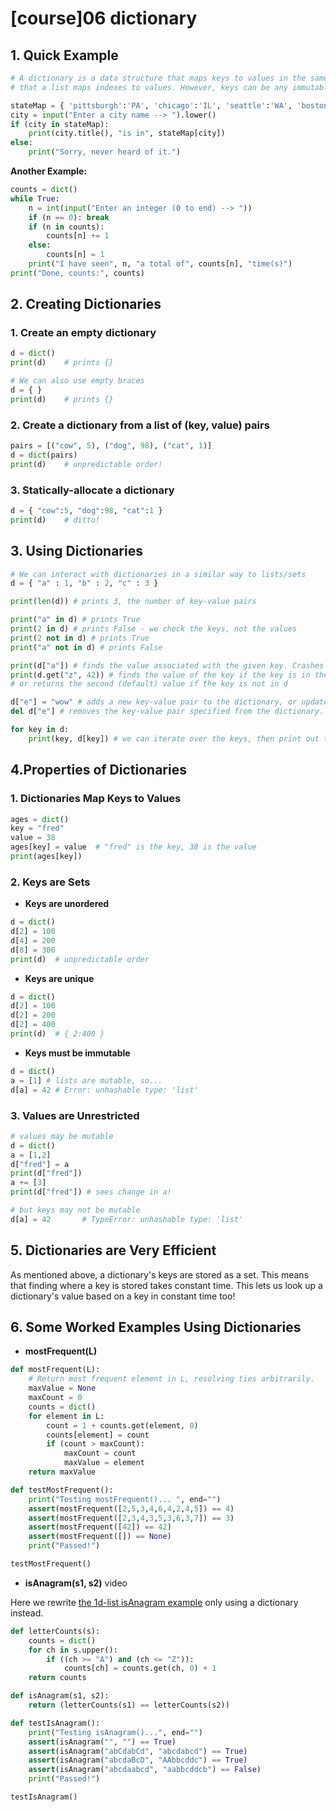 # \[course\]06 dictionary

## 1. **Quick Example**

```python
# A dictionary is a data structure that maps keys to values in the same way
# that a list maps indexes to values. However, keys can be any immutable value!

stateMap = { 'pittsburgh':'PA', 'chicago':'IL', 'seattle':'WA', 'boston':'MA' }
city = input("Enter a city name --> ").lower()
if (city in stateMap):
    print(city.title(), "is in", stateMap[city])
else:
    print("Sorry, never heard of it.")
```

**Another Example:**

```python
counts = dict()
while True:
    n = int(input("Enter an integer (0 to end) --> "))
    if (n == 0): break
    if (n in counts):
        counts[n] += 1
    else:
        counts[n] = 1
    print("I have seen", n, "a total of", counts[n], "time(s)")
print("Done, counts:", counts)
```

## 2. **Creating Dictionaries**

### 1. **Create an empty dictionary**

```python
d = dict()
print(d)    # prints {}

# We can also use empty braces
d = { }
print(d)    # prints {}
```

### 2. **Create a dictionary from a list of \(key, value\) pairs**

```python
pairs = [("cow", 5), ("dog", 98), ("cat", 1)]
d = dict(pairs)
print(d)    # unpredictable order!
```

### 3. **Statically-allocate a dictionary**

```python
d = { "cow":5, "dog":98, "cat":1 }
print(d)    # ditto!
```

## 3. **Using Dictionaries**

```python
# We can interact with dictionaries in a similar way to lists/sets
d = { "a" : 1, "b" : 2, "c" : 3 }

print(len(d)) # prints 3, the number of key-value pairs

print("a" in d) # prints True
print(2 in d) # prints False - we check the keys, not the values
print(2 not in d) # prints True
print("a" not in d) # prints False

print(d["a"]) # finds the value associated with the given key. Crashes if the key is not in d
print(d.get("z", 42)) # finds the value of the key if the key is in the dictionary,
# or returns the second (default) value if the key is not in d

d["e"] = "wow" # adds a new key-value pair to the dictionary, or updates the value of a current key
del d["e"] # removes the key-value pair specified from the dictionary. Crashes if the key is not in d

for key in d:
    print(key, d[key]) # we can iterate over the keys, then print out the keys or corresponding values
```

## 4.**Properties of Dictionaries**

### 1. **Dictionaries Map Keys to Values**

```python
ages = dict()
key = "fred"
value = 38
ages[key] = value  # "fred" is the key, 38 is the value
print(ages[key])
```

### 2. **Keys are Sets**

* **Keys are unordered**

```python
d = dict()
d[2] = 100
d[4] = 200
d[8] = 300
print(d)  # unpredictable order
```

* **Keys are unique**

```python
d = dict()
d[2] = 100
d[2] = 200
d[2] = 400
print(d)  # { 2:400 }
```

* **Keys must be immutable**

```python
d = dict()
a = [1] # lists are mutable, so...
d[a] = 42 # Error: unhashable type: 'list'
```

### 3. **Values are Unrestricted**

```python
# values may be mutable
d = dict()
a = [1,2]
d["fred"] = a
print(d["fred"])
a += [3]
print(d["fred"]) # sees change in a!

# but keys may not be mutable
d[a] = 42       # TypeError: unhashable type: 'list'
```

## 5. **Dictionaries are Very Efficient**

As mentioned above, a dictionary's keys are stored as a set. This means that finding where a key is stored takes constant time. This lets us look up a dictionary's value based on a key in constant time too!

## 6. **Some Worked Examples Using Dictionaries**

* **mostFrequent\(L\)** 

```python
def mostFrequent(L):
    # Return most frequent element in L, resolving ties arbitrarily.
    maxValue = None
    maxCount = 0
    counts = dict()
    for element in L:
        count = 1 + counts.get(element, 0)
        counts[element] = count
        if (count > maxCount):
            maxCount = count
            maxValue = element
    return maxValue

def testMostFrequent():
    print("Testing mostFrequent()... ", end="")
    assert(mostFrequent([2,5,3,4,6,4,2,4,5]) == 4)
    assert(mostFrequent([2,3,4,3,5,3,6,3,7]) == 3)
    assert(mostFrequent([42]) == 42)
    assert(mostFrequent([]) == None)
    print("Passed!")

testMostFrequent()
```

* **isAnagram\(s1, s2\)**   video

Here we rewrite [the 1d-list isAnagram example](http://www.cs.cmu.edu/~112/notes/notes-1d-lists-examples.html#anagrams) only using a dictionary instead.

```python
def letterCounts(s):
    counts = dict()
    for ch in s.upper():
        if ((ch >= "A") and (ch <= "Z")):
            counts[ch] = counts.get(ch, 0) + 1
    return counts

def isAnagram(s1, s2):
    return (letterCounts(s1) == letterCounts(s2))

def testIsAnagram():
    print("Testing isAnagram()...", end="")
    assert(isAnagram("", "") == True)
    assert(isAnagram("abCdabCd", "abcdabcd") == True)
    assert(isAnagram("abcdaBcD", "AAbbcddc") == True)
    assert(isAnagram("abcdaabcd", "aabbcddcb") == False)
    print("Passed!")

testIsAnagram()
```

